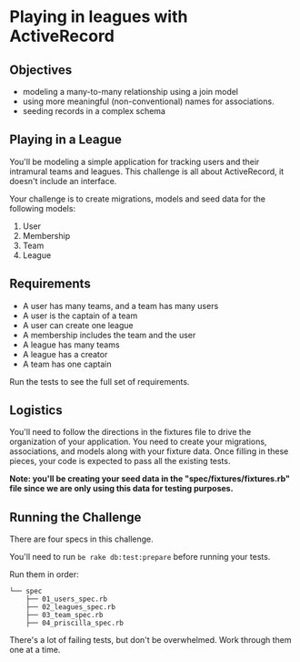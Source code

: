# Playing in leagues with ActiveRecord

## Objectives
* modeling a many-to-many relationship using a join model
* using more meaningful (non-conventional) names for associations.
* seeding records in a complex schema

## Playing in a League
You'll be modeling a simple application for tracking users and their intramural teams and leagues. This challenge is all about ActiveRecord, it doesn't include an interface.

Your challenge is to create migrations, models and seed data for the following models:

1. User
2. Membership
3. Team
4. League

## Requirements
* A user has many teams, and a team has many users
* A user is the captain of a team 
* A user can create one league
* A membership includes the team and the user
* A league has many teams
* A league has a creator
* A team has one captain

Run the tests to see the full set of requirements.

## Logistics
You'll need to follow the directions in the fixtures file to drive the organization of your application. You need to create your migrations, associations, and models along with your fixture data. Once filling in these pieces, your code is expected to pass all the existing tests.

**Note: you'll be creating your seed data in the "spec/fixtures/fixtures.rb" file since we are only using this data for testing purposes.**

## Running the Challenge
There are four specs in this challenge. 

You'll need to run `be rake db:test:prepare` before running your tests.

Run them in order:

```
└── spec
    ├── 01_users_spec.rb
    ├── 02_leagues_spec.rb
    ├── 03_team_spec.rb
    ├── 04_priscilla_spec.rb
```

There's a lot of failing tests, but don't be overwhelmed. Work through them one at a time.
